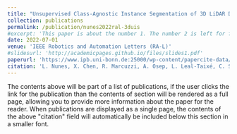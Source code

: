 ```yaml
---
title: "Unsupervised Class-Agnostic Instance Segmentation of 3D LiDAR Data for Autonomous Vehicles"
collection: publications
permalink: /publication/nunes2022ral-3duis
#excerpt: 'This paper is about the number 1. The number 2 is left for future work.'
date: 2022-07-01
venue: 'IEEE Robotics and Automation Letters (RA-L)'
#slidesurl: 'http://academicpages.github.io/files/slides1.pdf'
paperurl: 'https://www.ipb.uni-bonn.de:25000/wp-content/papercite-data/pdf/nunes2022ral-3duis.pdf'
citation: 'L. Nunes, X. Chen, R. Marcuzzi, A. Osep, L. Leal-Taixé, C. Stachniss, and J. Behley, “Unsupervised Class-Agnostic Instance Segmentation of 3D LiDAR Data for Autonomous Vehicles,” IEEE Robotics and Automation Letters (RA-L), 2022.'
---
```


The contents above will be part of a list of publications, if the user clicks the link for the publication than the contents of section will be rendered as a full page, allowing you to provide more information about the paper for the reader. When publications are displayed as a single page, the contents of the above "citation" field will automatically be included below this section in a smaller font.
